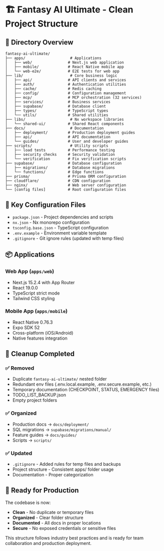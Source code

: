 # 🏗️ Fantasy AI Ultimate - Clean Project Structure

## 📁 Directory Overview

```
fantasy-ai-ultimate/
├── apps/                    # Applications
│   ├── web/                # Next.js web application
│   ├── mobile/             # React Native mobile app
│   └── web-e2e/            # E2E tests for web app
├── lib/                     # Core business logic
│   ├── api/                # API clients and services
│   ├── auth/               # Authentication utilities
│   ├── cache/              # Redis caching
│   ├── config/             # Configuration management
│   ├── mcp/                # MCP orchestration (32 services)
│   ├── services/           # Business services
│   ├── supabase/           # Database client
│   ├── types/              # TypeScript types
│   └── utils/              # Shared utilities
├── libs/                    # Nx workspace libraries
│   └── shared-ui/          # Shared React components
├── docs/                    # Documentation
│   ├── deployment/         # Production deployment guides
│   ├── api/                # API documentation
│   └── guides/             # User and developer guides
├── scripts/                 # Utility scripts
│   ├── load tests          # Performance testing
│   ├── security checks     # Security validation
│   └── verification        # Fix verification scripts
├── supabase/               # Database configuration
│   ├── migrations/         # Database migrations
│   └── functions/          # Edge functions
├── prisma/                 # Prisma ORM configuration
├── cloudflare/             # CDN configuration
├── nginx/                  # Web server configuration
└── [config files]          # Root configuration files
```

## 🔧 Key Configuration Files

- `package.json` - Project dependencies and scripts
- `nx.json` - Nx monorepo configuration
- `tsconfig.base.json` - TypeScript configuration
- `.env.example` - Environment variable template
- `.gitignore` - Git ignore rules (updated with temp files)

## 📦 Applications

### Web App (`apps/web`)
- Next.js 15.2.4 with App Router
- React 19.0.0
- TypeScript strict mode
- Tailwind CSS styling

### Mobile App (`apps/mobile`)
- React Native 0.76.3
- Expo SDK 52
- Cross-platform (iOS/Android)
- Native features integration

## 🧹 Cleanup Completed

### ✅ Removed
- Duplicate `fantasy-ai-ultimate/` nested folder
- Redundant env files (.env.local.example, .env.secure.example, etc.)
- Temporary documentation (CHECKPOINT, STATUS, EMERGENCY files)
- TODO_LIST_BACKUP.json
- Empty project folders

### ✅ Organized
- Production docs → `docs/deployment/`
- SQL migrations → `supabase/migrations/manual/`
- Feature guides → `docs/guides/`
- Scripts → `scripts/`

### ✅ Updated
- `.gitignore` - Added rules for temp files and backups
- Project structure - Consistent apps/ folder usage
- Documentation - Proper categorization

## 🚀 Ready for Production

The codebase is now:
- **Clean** - No duplicate or temporary files
- **Organized** - Clear folder structure
- **Documented** - All docs in proper locations
- **Secure** - No exposed credentials or sensitive files

This structure follows industry best practices and is ready for team collaboration and production deployment.